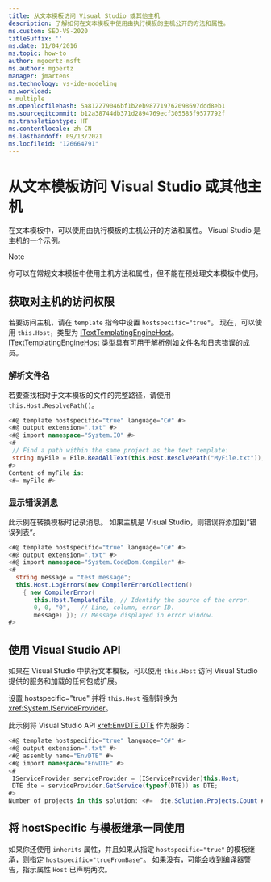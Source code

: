 ```yaml
---
title: 从文本模板访问 Visual Studio 或其他主机
description: 了解如何在文本模板中使用由执行模板的主机公开的方法和属性。
ms.custom: SEO-VS-2020
titleSuffix: ''
ms.date: 11/04/2016
ms.topic: how-to
author: mgoertz-msft
ms.author: mgoertz
manager: jmartens
ms.technology: vs-ide-modeling
ms.workload:
- multiple
ms.openlocfilehash: 5a812279046bf1b2eb987719762098697ddd8eb1
ms.sourcegitcommit: b12a38744db371d2894769ecf305585f9577792f
ms.translationtype: HT
ms.contentlocale: zh-CN
ms.lasthandoff: 09/13/2021
ms.locfileid: "126664791"
---
```

# <a name="access-visual-studio-or-other-hosts-from-a-text-template"></a>从文本模板访问 Visual Studio 或其他主机

在文本模板中，可以使用由执行模板的主机公开的方法和属性。 Visual Studio 是主机的一个示例。

> [!NOTE]
> 你可以在常规文本模板中使用主机方法和属性，但不能在预处理文本模板中使用。

## <a name="obtain-access-to-the-host"></a>获取对主机的访问权限

若要访问主机，请在 `template` 指令中设置 `hostspecific="true"`。 现在，可以使用 `this.Host`，类型为 [ITextTemplatingEngineHost](/previous-versions/visualstudio/visual-studio-2012/bb126505(v=vs.110))。 [ITextTemplatingEngineHost](/previous-versions/visualstudio/visual-studio-2012/bb126505(v=vs.110)) 类型具有可用于解析例如文件名和日志错误的成员。

### <a name="resolve-file-names"></a>解析文件名

若要查找相对于文本模板的文件的完整路径，请使用 `this.Host.ResolvePath()`。

```csharp
<#@ template hostspecific="true" language="C#" #>
<#@ output extension=".txt" #>
<#@ import namespace="System.IO" #>
<#
 // Find a path within the same project as the text template:
 string myFile = File.ReadAllText(this.Host.ResolvePath("MyFile.txt"));
#>
Content of myFile is:
<#= myFile #>
```

### <a name="display-error-messages"></a>显示错误消息

此示例在转换模板时记录消息。 如果主机是 Visual Studio，则错误将添加到“错误列表”。

```csharp
<#@ template hostspecific="true" language="C#" #>
<#@ output extension=".txt" #>
<#@ import namespace="System.CodeDom.Compiler" #>
<#
  string message = "test message";
  this.Host.LogErrors(new CompilerErrorCollection()
    { new CompilerError(
       this.Host.TemplateFile, // Identify the source of the error.
       0, 0, "0",   // Line, column, error ID.
       message) }); // Message displayed in error window.
#>
```

## <a name="use-the-visual-studio-api"></a>使用 Visual Studio API

如果在 Visual Studio 中执行文本模板，可以使用 `this.Host` 访问 Visual Studio 提供的服务和加载的任何包或扩展。

设置 hostspecific="true" 并将 `this.Host` 强制转换为 <xref:System.IServiceProvider>。

此示例将 Visual Studio API <xref:EnvDTE.DTE> 作为服务：

```csharp
<#@ template hostspecific="true" language="C#" #>
<#@ output extension=".txt" #>
<#@ assembly name="EnvDTE" #>
<#@ import namespace="EnvDTE" #>
<#
 IServiceProvider serviceProvider = (IServiceProvider)this.Host;
 DTE dte = serviceProvider.GetService(typeof(DTE)) as DTE;
#>
Number of projects in this solution: <#=  dte.Solution.Projects.Count #>
```

## <a name="use-hostspecific-with-template-inheritance"></a>将 hostSpecific 与模板继承一同使用

如果你还使用 `inherits` 属性，并且如果从指定 `hostspecific="true"` 的模板继承，则指定 `hostspecific="trueFromBase"`。 如果没有，可能会收到编译器警告，指示属性 `Host` 已声明两次。
